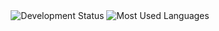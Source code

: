 <div align="center">
  <img alt="Development Status"src="https://github-readme-stats.vercel.app/api?username=jeffrey990219&count_private=true&show_icons=true&include_all_commits=true&theme=dracula" />
  <img alt="Most Used Languages" src="https://github-readme-stats.vercel.app/api/top-langs/?username=jeffrey990219&theme=dracula&layout=compact&card_width=445" />
</div>
